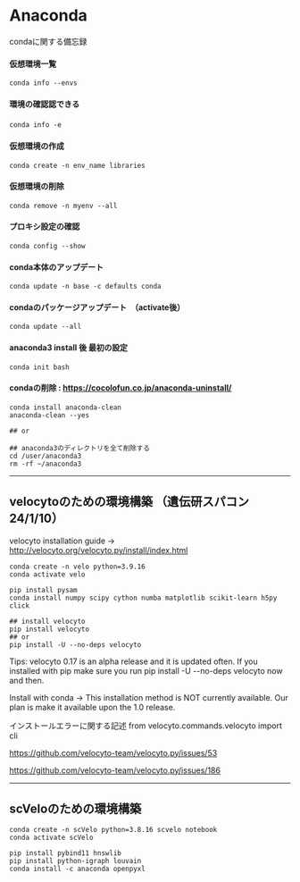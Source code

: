 # Anaconda
condaに関する備忘録


#### 仮想環境一覧
```
conda info --envs
```
#### 環境の確認認できる
```
conda info -e　
```

#### 仮想環境の作成
```
conda create -n env_name libraries
```
#### 仮想環境の削除
```
conda remove -n myenv --all
```

#### プロキシ設定の確認
```
conda config --show
```

#### conda本体のアップデート
```
conda update -n base -c defaults conda
```

#### condaのパッケージアップデート　（activate後）
```
conda update --all
```


#### anaconda3 install 後 最初の設定
```
conda init bash
```

#### condaの削除 : https://cocolofun.co.jp/anaconda-uninstall/
```
conda install anaconda-clean
anaconda-clean --yes

## or

## anaconda3のディレクトリを全て削除する
cd /user/anaconda3
rm -rf ~/anaconda3
```

-----------------
## velocytoのための環境構築 （遺伝研スパコン 24/1/10）
velocyto installation guide ->   http://velocyto.org/velocyto.py/install/index.html
```
conda create -n velo python=3.9.16
conda activate velo

pip install pysam
conda install numpy scipy cython numba matplotlib scikit-learn h5py click

## install velocyto
pip install velocyto
## or
pip install -U --no-deps velocyto  

```
Tips: 
velocyto 0.17 is an alpha release and it is updated often. If you installed with pip make sure you run pip install -U --no-deps velocyto now and then.

Install with conda -> This installation method is NOT currently available. Our plan is make it available upon the 1.0 release.

インストールエラーに関する記述
 from velocyto.commands.velocyto import cli

https://github.com/velocyto-team/velocyto.py/issues/53

https://github.com/velocyto-team/velocyto.py/issues/186



-----------------
## scVeloのための環境構築
```
conda create -n scVelo python=3.8.16 scvelo notebook
conda activate scVelo

pip install pybind11 hnswlib
pip install python-igraph louvain
conda install -c anaconda openpyxl
```

